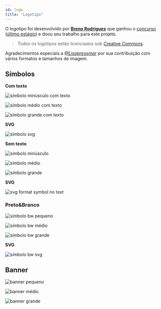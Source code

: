 ```yaml
---
id: logo
title: "Logotipo"
---
```


O logotipo foi desenvolvido por **[Breno Rodrigues](https://github.com/rodriguesbreno)** que ganhou o [concurso](https://github.com/verdaccio/verdaccio/issues/237) ([último estágio](https://github.com/verdaccio/verdaccio/issues/328)) e doou seu trabalho para este projeto.

> Todos os logotipos estão licenciados sob [Creative Commons](https://github.com/verdaccio/verdaccio/blob/master/LICENSE-docs).

Agradecimentos especiais a *[@Lisapressmar](https://github.com/Lisapressmar)* por sua contribuição com vários formatos e tamanhos de imagem.

## Símbolos

**Com texto**

![símbolo minúsculo com texto](assets/logo/symbol/png/logo-small-header-bottom.png)

![símbolo médio com texto](assets/logo/symbol/png/logo-small-header-bottom@2x.png)

![símbolo grande com texto](assets/logo/symbol/png/logo-small-header-bottom@3x.png)

**SVG**

![símbolo svg](assets/logo/symbol/svg/logo-small-header-bottom.svg)

**Sem texto**

![símbolo minúsculo](assets/logo/symbol/png/verdaccio-tiny.png)

![símbolo médio](assets/logo/symbol/png/verdaccio-tiny@2x.png)

![símbolo grande](assets/logo/symbol/png/verdaccio-tiny@3x.png)

**SVG**

![svg format symbol no text](assets/logo/symbol/svg/verdaccio-tiny.svg)

### Preto&Branco

![símbolo bw pequeno](assets/logo/symbol/png/verdaccio-blackwhite.png)

![símbolo bw médio](assets/logo/symbol/png/verdaccio-blackwhite@2x.png)

![símbolo bw grande](assets/logo/symbol/png/verdaccio-blackwhite@3x.png)

**SVG**

![símbolo bw svg](assets/logo/symbol/svg/verdaccio-blackwhite.svg)

## Banner

![banner pequeno](assets/logo/banner/png/verdaccio-banner.png)

![banner médio](assets/logo/banner/png/verdaccio-banner@2x.png)

![banner grande](assets/logo/banner/png/verdaccio-banner@3x.png)